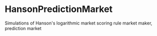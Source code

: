 # HansonPredictionMarket
Simulations of Hanson's logarithmic market scoring rule market maker, prediction market

